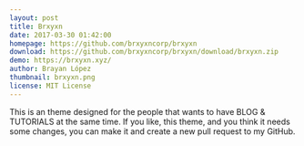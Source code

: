 ```yaml
---
layout: post
title: Brxyxn
date: 2017-03-30 01:42:00
homepage: https://github.com/brxyxncorp/brxyxn
download: https://github.com/brxyxncorp/brxyxn/download/brxyxn.zip
demo: https://brxyxn.xyz/
author: Brayan López
thumbnail: brxyxn.png
license: MIT License
---
```


This is an theme designed for the people that wants to have BLOG & TUTORIALS at the same time.
If you like, this theme, and you think it needs some changes, you can make it and create
a new pull request to my GitHub.
